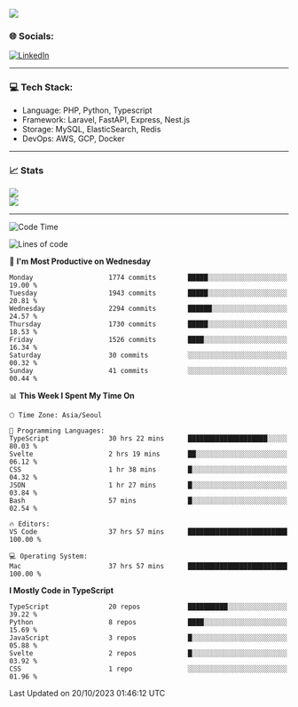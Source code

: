 <!--[![](https://visitcount.itsvg.in/api?id=jin-wk&icon=7&color=12)](https://visitcount.itsvg.in)-->
<!--[![Hits](https://hits.seeyoufarm.com/api/count/incr/badge.svg?url=https%3A%2F%2Fgithub.com%2Fjin-wk&count_bg=%235F625C&title_bg=%23555555&icon=github.svg&icon_color=%23E7E7E7&title=Hits&edge_flat=false)](https://hits.seeyoufarm.com)-->
![](https://komarev.com/ghpvc/?username=jin-wk&color=lightgrey&style=for-the-badge)

### 🌐 Socials:
[![LinkedIn](https://img.shields.io/badge/LinkedIn-%230077B5.svg?logo=linkedin&logoColor=white)](https://linkedin.com/in/jinwook-lee-242625241) 

---

### 💻 Tech Stack:
  - Language: PHP, Python, Typescript
  - Framework: Laravel, FastAPI, Express, Nest.js
  - Storage: MySQL, ElasticSearch, Redis
  - DevOps: AWS, GCP, Docker

---

### 📈 Stats
![](https://github-readme-stats.vercel.app/api?username=jin-wk&theme=dark&hide_border=true&include_all_commits=true&count_private=true)<br/>
![](https://github-readme-streak-stats.herokuapp.com/?user=jin-wk&theme=dark&hide_border=true)<br/>

---

<!--START_SECTION:waka-->
![Code Time](http://img.shields.io/badge/Code%20Time-861%20hrs%2022%20mins-blue)

![Lines of code](https://img.shields.io/badge/From%20Hello%20World%20I%27ve%20Written-2.2%20million%20lines%20of%20code-blue)

📅 **I'm Most Productive on Wednesday** 

```text
Monday                   1774 commits        █████░░░░░░░░░░░░░░░░░░░░   19.00 % 
Tuesday                  1943 commits        █████░░░░░░░░░░░░░░░░░░░░   20.81 % 
Wednesday                2294 commits        ██████░░░░░░░░░░░░░░░░░░░   24.57 % 
Thursday                 1730 commits        █████░░░░░░░░░░░░░░░░░░░░   18.53 % 
Friday                   1526 commits        ████░░░░░░░░░░░░░░░░░░░░░   16.34 % 
Saturday                 30 commits          ░░░░░░░░░░░░░░░░░░░░░░░░░   00.32 % 
Sunday                   41 commits          ░░░░░░░░░░░░░░░░░░░░░░░░░   00.44 % 
```


📊 **This Week I Spent My Time On** 

```text
🕑︎ Time Zone: Asia/Seoul

💬 Programming Languages: 
TypeScript               30 hrs 22 mins      ████████████████████░░░░░   80.03 % 
Svelte                   2 hrs 19 mins       ██░░░░░░░░░░░░░░░░░░░░░░░   06.12 % 
CSS                      1 hr 38 mins        █░░░░░░░░░░░░░░░░░░░░░░░░   04.32 % 
JSON                     1 hr 27 mins        █░░░░░░░░░░░░░░░░░░░░░░░░   03.84 % 
Bash                     57 mins             █░░░░░░░░░░░░░░░░░░░░░░░░   02.54 % 

🔥 Editors: 
VS Code                  37 hrs 57 mins      █████████████████████████   100.00 % 

💻 Operating System: 
Mac                      37 hrs 57 mins      █████████████████████████   100.00 % 
```

**I Mostly Code in TypeScript** 

```text
TypeScript               20 repos            ██████████░░░░░░░░░░░░░░░   39.22 % 
Python                   8 repos             ████░░░░░░░░░░░░░░░░░░░░░   15.69 % 
JavaScript               3 repos             █░░░░░░░░░░░░░░░░░░░░░░░░   05.88 % 
Svelte                   2 repos             █░░░░░░░░░░░░░░░░░░░░░░░░   03.92 % 
CSS                      1 repo              ░░░░░░░░░░░░░░░░░░░░░░░░░   01.96 % 
```




 Last Updated on 20/10/2023 01:46:12 UTC
<!--END_SECTION:waka-->
